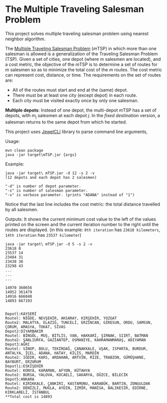 # The Multiple Traveling Salesman Problem

This project solves multiple traveling salesman problem using nearest neighbor algorithm.


The [Multiple Traveling Salesman Problem](https://neos-guide.org/content/multiple-traveling-salesman-problem-mtsp) (*m*TSP) in which more than one salesman is allowed is a generalization of the Traveling Salesman Problem (TSP).
Given a set of cities, one depot (where *m* salesmen are located), and a cost metric, the objective of the *m*TSP is to determine a set of routes for *m* salesmen so as to minimize the total cost of the *m* routes. 
The cost metric can represent cost, distance, or time. The requirements on the set of routes are:

* All of the routes must start and end at the (same) depot.
* There must be at least one city (except depot) in each route.
* Each city must be visited exactly once by only one salesman.

**Multiple depots**: Instead of one depot, the multi-depot *m*TSP has a set of depots, with m<sub>j</sub> salesmen at each depot *j*. 
In the *fixed destination* version, a salesman returns to the same depot from which he started.

This project uses [JewelCLI](http://jewelcli.lexicalscope.com) library to parse command line arguments, 

Usage:
```
mvn clean package
java -jar target\mTSP.jar {args}
```

Example:
```
java -jar target\ mTSP.jar -d 12 -s 2 -v
(12 depots and each depot has 2 salesmen)
```
```
"-d" is number of depot parameter.
"-s" is number of salesman parameter.
"-v" is verbose parameter. (prints "ADANA" instead of "1")
```
Notice that the last line includes the cost metric: the total distance travelled by all salesmen.

Outputs:
It shows the current minimum cost value to the left of the values printed on the screen and the current iteration number to the right until the routes are displayed.
(in this example: ``0th iteration`` has ``23618 kilometers``, ``14th iteration`` has ``23537 kilometer``)<br>
```
java -jar target\ mTSP.jar -d 5 -s 2 -v
23618 0
23537 14
23484 31
23438 38
23298 43
...
...
...

14970 360656
14952 361479
14916 666848
14893 667193


Depotl:KAYSERİ
Routel: NİĞDE, NEVŞEHİR, AKSARAY, KIRŞEHİR, YOZGAT
Route2: MALATYA, ELAZIĞ, TUNCELİ, ERZİNCAN, GİRESUN, ORDU, SAMSUN,
ÇORUM, AMASYA, TOKAT, SİVAS
Depot2:DİYARBAKIR
Routel: BİNGÖL, MUŞ, BİTLİS, VAN, HAKKARİ, ŞIRNAK, SIIRT, BATMAN
Route2: ŞANLIURFA, GAZİANTEP, OSMANİYE, KAHRAMANMARAŞ, ADIYAMAN
Depot3:AĞRI
Routel: SİNOP, BOLU, TEKİRDAĞ, ÇANAKKALE, UŞAK, ISPARTA, BURDUR,
ANTALYA, İÇEL, ADANA, HATAY, KİLİS, MARDİN
Route2: IĞDIR, KARS, ARDAHAN, ARTVİN, RİZE, TRABZON, GÜMÜŞHANE,
BAYBURT, ERZURUM
Depotli:ESKİŞEHİR
Routel: KONYA, KARAMAN, AFYON, KÜTAHYA
Route2: BURSA, YALOVA, KOCAELİ, SAKARYA, DÜZCE, BİLECİK
Depot5:ANKARA
Routel: KIRIKKALE, ÇANKIRI, KASTAMONU, KARABÜK, BARTIN, ZONGULDAK
Route2: DENİZLİ, MUĞLA, AYDIN, İZMİR, MANİSA, BALIKESİR, EDİRNE,
KIRKLARELİ, İSTANBUL
**Total cost is 14893
```

